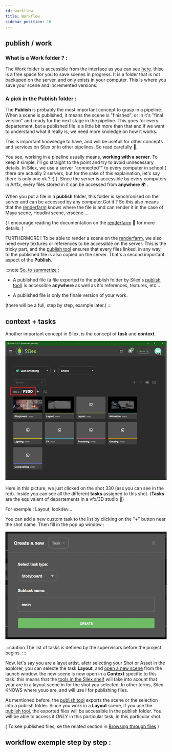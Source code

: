 ```yaml
---
id: workflow
title: Workflow
sidebar_position: 10
---
```



## publish / work

### What is a Work folder ? :

The Work folder is accessible from the interface as you can see [here](../interface/file-explorer.md). thise is a free space for you to save scenes in progress. It is a folder that is not backuped on the server, and only exists in your computer. This is where you save your scene and incremented versions.

### A pick in the Publish folder :

The __Publish__ is probably the most important concept to grasp in a pipeline. When a scene is published, it means the scene is "finished", or in it's "final version" and ready for the next stage in the pipeline. This goes for every departement, but a published file is a little bit more than that and if we want to understand what it really is, we need more knoledge on how it works. 

This is important knowledge to have, and will be usefull for other concepts and services on Silex or in other pipelines. So read carefully 👀.

You see, working in a pipeline usually means, __working with a server__. To keep it simple, i'll go straight to the point and try to avoid unnecessary details. In Silex, we use a server "connected"" to every computer in school ( there are actually 2 servers, but for the sake of this explaination, let's say there is only one ok ? :) ). Since the server is accessible by every computers in Artfx, every files stored in it can be accessed from __anywhere__ 🌍 .

When you put a file in a __publish__ folder, this folder is synchronised on the server and can be accessed by any computer.Got it ? So this also means that the [renderfarm](../renderfarm/renderfarm.md) knows where the file is and can render it in the case of Maya scene, Houdini scene, vrscene ... 

( I encourage reading the documentation on the [renderfarm](../renderfarm/renderfarm.md) 🚜 for more details. )

FURTHERMORE ! To be able to render a scene on the [renderfarm](../renderfarm/renderfarm.md), we also need every textures or references to be accessible on the server. This is the tricky part, and the [publish tool](./actions/publish.md) ensures that every files linked, in any way, to the published file is also copied on the server. That's a second important aspect of the __Publish__.

:::note
<u>So, to summerize :</u>

- A published file (a file exported to the publish folder by Silex's [publish tool](./actions/publish.md)) is accessible __anywhere__ as well as it's references, textures, etc... . 

- A published file is only the finale version of your work. 

(there will be a full, step by step, example later.)
:::


## context + tasks

Another important concept in Silex, is the concept of __task__ and __context__.

![](../../../static/img/user_guide/workflow/workflow_tasks.PNG)

Here in this picture, we just clicked on the shot 330 (ass you can see in the red). Inside you can see all the different __tasks__ assigned to this shot. (__Tasks__ are the equivalent of departements in a vfx/3D studio 🦉)

For exemple : Layout, lookdev...

You can add a new custom task to the list by clicking on the "+" button near the shot name. Then fill in the pop up window :

![](../../../static/img/user_guide/workflow/workflow_custom_task.PNG)

:::caution
The list of tasks is defined by the supervisors before the project begins.
:::

Now, let's say you are a layut artist. afetr selecting your Shot or Asset in the explorer, you can selecte the task __Layout__, and [open a new scene](../interface/file-explorer.md) from the launch window. the new scene is now open in a __Context__ specific to this task. this means that the [tools in the Silex shelf](./actions/actions.md) will take into acount that your are in a layout scene in for the shot you selected. In other terms, Silex KNOWS where youo are,  and will use i for publishing files.

As mentioned before, the [publish tool](./actions/publish.md) exports the scene or the selection into a publish folder. Since you work in a __Layout__ scene, if you use the [publish tool](./actions/publish.md), the exported files will be accessible in the publish folder. You will be able to access it ONLY in this particular task, in this particular shot. 

( To see published files, se the related section in [Browsing through files](../interface/file-explorer.md) )


## workflow exemple step by step :

